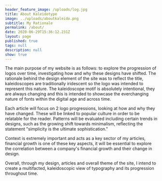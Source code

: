 ```yaml
---
header_feature_image: /uploads/log.jpg
title: About Kaleidotype
image: ../uploads/aboutkaleido.png
subtitle: My Rationale
permalink: /about/
date: 2020-06-29T15:36:12.231Z
layout: page
published: true
tags: null
description: null
show: true
---
```

The main purpose of my website is as follows: to explore the progression of logos over time, investigating how and why these designs have shifted. The rationale behind the design element of the site was to reflect the title, kaleidoscopes are traditionally iridescent so the logo was intended to represent this nature. The kaleidoscope motif is absolutely intentional, they are always changing and this is intended to showcase the everchanging nature of fonts within the digital age and across time.

Each article will focus on 2 logo progressions, looking at how and why they have changed. These will be linked to popular culture in order to be relatable for the reader. Patterns will be evaluated including certain trends in designs, such as the growing shift towards minimalism, reflecting the statement "simplicity is the ultimate sophistication."

Context is extremely important and acts as a key sector of my articles, financial growth is one of these key aspects, it will be essential to explore the correlation between a company's financial growth and their change in design. 

Overall, through my design, articles and overall theme of the site, I intend to create a multifacted, kaleidoscopic view of typography and its progression throughout time.